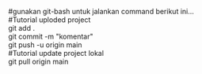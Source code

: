 #gunakan git-bash untuk jalankan command berikut ini...<br>
#Tutorial uploded project <br>
git add . <br>
git commit -m "komentar" <br>
git push -u origin main <br>
#Tutorial update project lokal<br>
git pull origin main <br>

